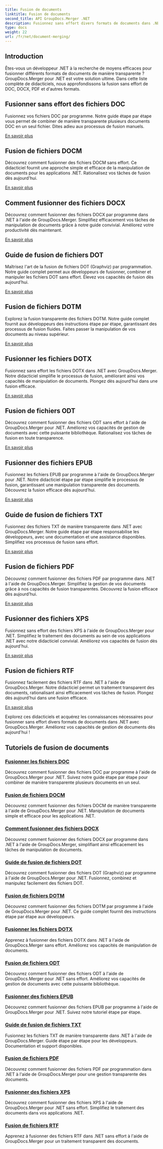```yaml
---
title: Fusion de documents
linktitle: Fusion de documents
second_title: API GroupDocs.Merger .NET
description: Fusionnez sans effort divers formats de documents dans .NET à l'aide de GroupDocs.Merger. Combinez en toute transparence DOC, DOCX, PDF et bien plus encore. Améliorez votre gestion documentaire dès aujourd'hui !
type: docs
weight: 22
url: /fr/net/document-merging/
---
```

## Introduction

Êtes-vous un développeur .NET à la recherche de moyens efficaces pour fusionner différents formats de documents de manière transparente ? GroupDocs.Merger pour .NET est votre solution ultime. Dans cette liste complète de didacticiels, nous approfondissons la fusion sans effort de DOC, DOCX, PDF et d'autres formats.

## Fusionner sans effort des fichiers DOC

Fusionnez vos fichiers DOC par programme. Notre guide étape par étape vous permet de combiner de manière transparente plusieurs documents DOC en un seul fichier. Dites adieu aux processus de fusion manuels.

[En savoir plus](./merge-doc-files/)

## Fusion de fichiers DOCM

Découvrez comment fusionner des fichiers DOCM sans effort. Ce didacticiel fournit une approche simple et efficace de la manipulation de documents pour les applications .NET. Rationalisez vos tâches de fusion dès aujourd'hui.

[En savoir plus](./merging-docm-files/)

## Comment fusionner des fichiers DOCX

Découvrez comment fusionner des fichiers DOCX par programme dans .NET à l'aide de GroupDocs.Merger. Simplifiez efficacement vos tâches de manipulation de documents grâce à notre guide convivial. Améliorez votre productivité dès maintenant.

[En savoir plus](./how-to-merge-docx-files/)

## Guide de fusion de fichiers DOT

Maîtrisez l'art de la fusion de fichiers DOT (Graphviz) par programmation. Notre guide complet permet aux développeurs de fusionner, combiner et manipuler les fichiers DOT sans effort. Élevez vos capacités de fusion dès aujourd’hui.

[En savoir plus](./guide-merging-dot-files/)

## Fusion de fichiers DOTM

Explorez la fusion transparente des fichiers DOTM. Notre guide complet fournit aux développeurs des instructions étape par étape, garantissant des processus de fusion fluides. Faites passer la manipulation de vos documents au niveau supérieur.

[En savoir plus](./merging-dotm-files/)

## Fusionner les fichiers DOTX

Fusionnez sans effort les fichiers DOTX dans .NET avec GroupDocs.Merger. Notre didacticiel simplifie le processus de fusion, améliorant ainsi vos capacités de manipulation de documents. Plongez dès aujourd’hui dans une fusion efficace.

[En savoir plus](./merge-dotx-files/)

## Fusion de fichiers ODT

Découvrez comment fusionner des fichiers ODT sans effort à l'aide de GroupDocs.Merger pour .NET. Améliorez vos capacités de gestion de documents avec cette puissante bibliothèque. Rationalisez vos tâches de fusion en toute transparence.

[En savoir plus](./merging-odt-files/)

## Fusionner des fichiers EPUB

Fusionnez les fichiers EPUB par programme à l'aide de GroupDocs.Merger pour .NET. Notre didacticiel étape par étape simplifie le processus de fusion, garantissant une manipulation transparente des documents. Découvrez la fusion efficace dès aujourd’hui.

[En savoir plus](./merge-epub-files/)

## Guide de fusion de fichiers TXT

Fusionnez des fichiers TXT de manière transparente dans .NET avec GroupDocs.Merger. Notre guide étape par étape responsabilise les développeurs, avec une documentation et une assistance disponibles. Simplifiez vos processus de fusion sans effort.

[En savoir plus](./guide-merging-txt-files/)

## Fusion de fichiers PDF

Découvrez comment fusionner des fichiers PDF par programme dans .NET à l'aide de GroupDocs.Merger. Simplifiez la gestion de vos documents grâce à nos capacités de fusion transparentes. Découvrez la fusion efficace dès aujourd’hui.

[En savoir plus](./merging-pdf-files/)

## Fusionner des fichiers XPS

Fusionnez sans effort des fichiers XPS à l'aide de GroupDocs.Merger pour .NET. Simplifiez le traitement des documents au sein de vos applications .NET avec notre didacticiel convivial. Améliorez vos capacités de fusion dès aujourd'hui.

[En savoir plus](./merge-xps-files/)

## Fusion de fichiers RTF

Fusionnez facilement des fichiers RTF dans .NET à l'aide de GroupDocs.Merger. Notre didacticiel permet un traitement transparent des documents, rationalisant ainsi efficacement vos tâches de fusion. Plongez dès aujourd’hui dans une fusion efficace.

[En savoir plus](./merging-rtf-files/)

Explorez ces didacticiels et acquérez les connaissances nécessaires pour fusionner sans effort divers formats de documents dans .NET avec GroupDocs.Merger. Améliorez vos capacités de gestion de documents dès aujourd'hui !
## Tutoriels de fusion de documents
### [Fusionner les fichiers DOC](./merge-doc-files/)
Découvrez comment fusionner des fichiers DOC par programme à l'aide de GroupDocs.Merger pour .NET. Suivez notre guide étape par étape pour combiner de manière transparente plusieurs documents en un seul.
### [Fusion de fichiers DOCM](./merging-docm-files/)
Découvrez comment fusionner des fichiers DOCM de manière transparente à l'aide de GroupDocs.Merger pour .NET. Manipulation de documents simple et efficace pour les applications .NET.
### [Comment fusionner des fichiers DOCX](./how-to-merge-docx-files/)
Découvrez comment fusionner des fichiers DOCX par programme dans .NET à l'aide de GroupDocs.Merger, simplifiant ainsi efficacement les tâches de manipulation de documents.
### [Guide de fusion de fichiers DOT](./guide-merging-dot-files/)
Découvrez comment fusionner des fichiers DOT (Graphviz) par programme à l'aide de GroupDocs.Merger pour .NET. Fusionnez, combinez et manipulez facilement des fichiers DOT.
### [Fusion de fichiers DOTM](./merging-dotm-files/)
Découvrez comment fusionner des fichiers DOTM par programme à l'aide de GroupDocs.Merger pour .NET. Ce guide complet fournit des instructions étape par étape aux développeurs.
### [Fusionner les fichiers DOTX](./merge-dotx-files/)
Apprenez à fusionner des fichiers DOTX dans .NET à l'aide de GroupDocs.Merger sans effort. Améliorez vos capacités de manipulation de documents.
### [Fusion de fichiers ODT](./merging-odt-files/)
Découvrez comment fusionner des fichiers ODT à l'aide de GroupDocs.Merger pour .NET sans effort. Améliorez vos capacités de gestion de documents avec cette puissante bibliothèque.
### [Fusionner des fichiers EPUB](./merge-epub-files/)
Découvrez comment fusionner des fichiers EPUB par programme à l'aide de GroupDocs.Merger pour .NET. Suivez notre tutoriel étape par étape.
### [Guide de fusion de fichiers TXT](./guide-merging-txt-files/)
Fusionnez les fichiers TXT de manière transparente dans .NET à l'aide de GroupDocs.Merger. Guide étape par étape pour les développeurs. Documentation et support disponibles.
### [Fusion de fichiers PDF](./merging-pdf-files/)
Découvrez comment fusionner des fichiers PDF par programmation dans .NET à l'aide de GroupDocs.Merger pour une gestion transparente des documents.
### [Fusionner des fichiers XPS](./merge-xps-files/)
Découvrez comment fusionner des fichiers XPS à l'aide de GroupDocs.Merger pour .NET sans effort. Simplifiez le traitement des documents dans vos applications .NET.
### [Fusion de fichiers RTF](./merging-rtf-files/)
Apprenez à fusionner des fichiers RTF dans .NET sans effort à l'aide de GroupDocs.Merger pour un traitement transparent des documents.
